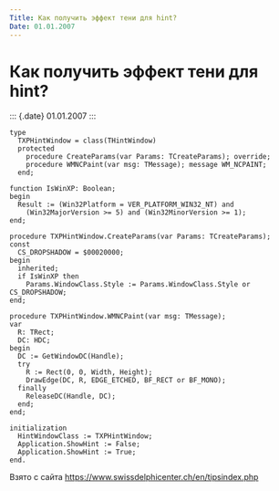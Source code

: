 ```yaml
---
Title: Как получить эффект тени для hint?
Date: 01.01.2007
---
```



Как получить эффект тени для hint?
==================================

::: {.date}
01.01.2007
:::

    type 
      TXPHintWindow = class(THintWindow) 
      protected 
        procedure CreateParams(var Params: TCreateParams); override; 
        procedure WMNCPaint(var msg: TMessage); message WM_NCPAINT; 
      end; 
     
    function IsWinXP: Boolean; 
    begin 
      Result := (Win32Platform = VER_PLATFORM_WIN32_NT) and 
        (Win32MajorVersion >= 5) and (Win32MinorVersion >= 1); 
    end; 
     
    procedure TXPHintWindow.CreateParams(var Params: TCreateParams); 
    const 
      CS_DROPSHADOW = $00020000; 
    begin 
      inherited; 
      if IsWinXP then 
        Params.WindowClass.Style := Params.WindowClass.Style or CS_DROPSHADOW; 
    end; 
     
    procedure TXPHintWindow.WMNCPaint(var msg: TMessage); 
    var 
      R: TRect; 
      DC: HDC; 
    begin 
      DC := GetWindowDC(Handle); 
      try 
        R := Rect(0, 0, Width, Height); 
        DrawEdge(DC, R, EDGE_ETCHED, BF_RECT or BF_MONO); 
      finally 
        ReleaseDC(Handle, DC); 
      end; 
    end; 
     
    initialization 
      HintWindowClass := TXPHintWindow; 
      Application.ShowHint := False; 
      Application.ShowHint := True; 
    end.

Взято с сайта <https://www.swissdelphicenter.ch/en/tipsindex.php>
